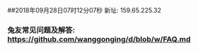 ##2018年09月28日07时12分07秒 新址: 159.65.225.32
### 兔友常见问题及解答: https://github.com/wanggonging/d/blob/w/FAQ.md
